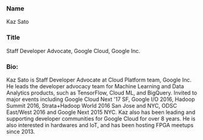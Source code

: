 ### Name

Kaz Sato

### Title

Staff Developer Advocate, Google Cloud, Google Inc.

### Bio:

Kaz Sato is Staff Developer Advocate at Cloud Platform team, Google Inc. He leads the developer advocacy 
team for Machine Learning and Data Analytics products, such as TensorFlow, Cloud ML, and BigQuery. 
Invited to major events including Google Cloud Next '17 SF, Google I/O 2016, Hadoop Summit 2016, 
Strata+Hadoop World 2016 San Jose and NYC, ODSC East/West 2016 and Google Next 2015 NYC. Kaz also has 
been leading and supporting developer communities for Google Cloud for over 8 years. He is also interested 
in hardwares and IoT, and has been hosting FPGA meetups since 2013.
